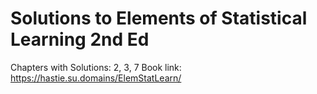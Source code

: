 # Solutions to Elements of Statistical Learning 2nd Ed
Chapters with Solutions: 2, 3, 7
Book link: https://hastie.su.domains/ElemStatLearn/
